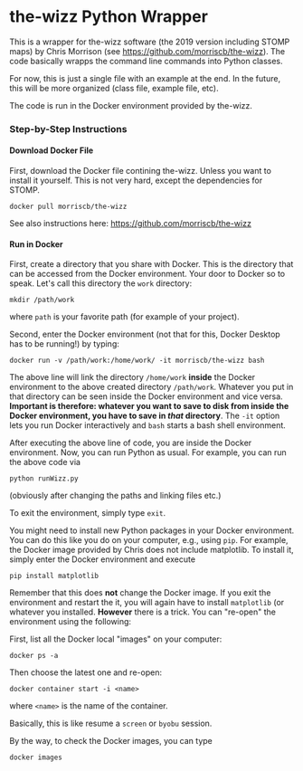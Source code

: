 # the-wizz Python Wrapper

This is a wrapper for the-wizz software (the 2019 version including STOMP maps) by Chris Morrison (see https://github.com/morriscb/the-wizz). 
The code basically wrapps the command line commands into Python classes.

For now, this is just a single file with an example at the end. In the future, this will be more organized (class file, example file, etc).

The code is run in the Docker environment provided by the-wizz. 

### Step-by-Step Instructions

#### Download Docker File
First, download the Docker file contining the-wizz. Unless you want to install it yourself. This is not very hard, except the dependencies for STOMP.

```
docker pull morriscb/the-wizz
```

See also instructions here: https://github.com/morriscb/the-wizz


#### Run in Docker

First, create a directory that you share with Docker. This is the directory that can be accessed from the Docker environment. Your door to Docker so to speak.
Let's call this directory the `work` directory:

```
mkdir /path/work
```

where `path` is your favorite path (for example of your project).


Second, enter the Docker environment (not that for this, Docker Desktop has to be running!) by typing:

```
docker run -v /path/work:/home/work/ -it morriscb/the-wizz bash
```

The above line will link the directory `/home/work` **inside** the Docker environment to the above created directory `/path/work`. Whatever you put in that directory can be seen inside the Docker environment and vice versa. **Important is therefore: whatever you want to save to disk from inside the Docker environment, you have to save in _that_ directory**.
The `-it` option lets you run Docker interactively and `bash` starts a bash shell environment.

After executing the above line of code, you are inside the Docker environment. Now, you can run Python as usual. For example, you can run the above code via

```
python runWizz.py
```

(obviously after changing the paths and linking files etc.)

To exit the environment, simply type `exit`.

You might need to install new Python packages in your Docker environment. You can do this like you do on your computer, e.g., using `pip`.
For example, the Docker image provided by Chris does not include matplotlib. To install it, simply enter the Docker environment and execute

```
pip install matplotlib
```

Remember that this does **not** change the Docker image. If you exit the environment and restart the it, you will again have to install `matplotlib` (or whatever you installed. **However** there is a trick. You can "re-open" the environment using the following:

First, list all the Docker local "images" on your computer:

```
docker ps -a
```

Then choose the latest one and re-open:

```
docker container start -i <name>
```

where `<name>` is the name of the container.

Basically, this is like resume a `screen` or `byobu` session.


By the way, to check the Docker images, you can type

```
docker images
```


